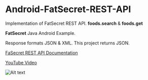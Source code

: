 # Android-FatSecret-REST-API
Implementation of FatSecret REST API.  **foods.search** &amp; **foods.get**

**FatSecret** Java Android Example.

Response formats JSON &amp; XML.  This project returns JSON. 

[FaSecret REST API Documentation](http://platform.fatsecret.com/api/Default.aspx?screen=rapih)

[YouTube Video](https://youtu.be/bOOGQlR2G-s)

![Alt text](https://cloud.githubusercontent.com/assets/7454787/7188628/3edd1742-e447-11e4-888d-c6a2e0fef46e.PNG "Preview Search")
